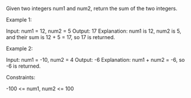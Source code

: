 Given two integers num1 and num2, return the sum of the two integers.

Example 1:


Input: num1 = 12, num2 = 5
Output: 17
Explanation: num1 is 12, num2 is 5, and their sum is 12 + 5 = 17, so 17 is
returned.


Example 2:


Input: num1 = -10, num2 = 4
Output: -6
Explanation: num1 + num2 = -6, so -6 is returned.



Constraints:


-100 <= num1, num2 <= 100




